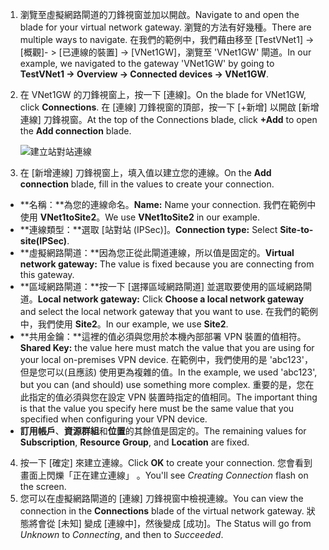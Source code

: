 1. <span data-ttu-id="e58df-101">瀏覽至虛擬網路閘道的刀鋒視窗並加以開啟。</span><span class="sxs-lookup"><span data-stu-id="e58df-101">Navigate to and open the blade for your virtual network gateway.</span></span> <span data-ttu-id="e58df-102">瀏覽的方法有好幾種。</span><span class="sxs-lookup"><span data-stu-id="e58df-102">There are multiple ways to navigate.</span></span> <span data-ttu-id="e58df-103">在我們的範例中，我們藉由移至 [TestVNet1] -> [概觀]- > [已連線的裝置] -> [VNet1GW]，瀏覽至 'VNet1GW' 閘道。</span><span class="sxs-lookup"><span data-stu-id="e58df-103">In our example, we navigated to the gateway 'VNet1GW' by going to **TestVNet1 -> Overview -> Connected devices -> VNet1GW**.</span></span>
2. <span data-ttu-id="e58df-104">在 VNet1GW 的刀鋒視窗上，按一下 [連線]。</span><span class="sxs-lookup"><span data-stu-id="e58df-104">On the blade for VNet1GW, click **Connections**.</span></span> <span data-ttu-id="e58df-105">在 [連線] 刀鋒視窗的頂部，按一下 [+新增] 以開啟 [新增連線] 刀鋒視窗。</span><span class="sxs-lookup"><span data-stu-id="e58df-105">At the top of the Connections blade, click **+Add** to open the **Add connection** blade.</span></span>

    ![建立站對站連線](./media/vpn-gateway-add-site-to-site-connection-s2s-rm-portal-include/connection1.png)

3. <span data-ttu-id="e58df-107">在 [新增連線] 刀鋒視窗上，填入值以建立您的連線。</span><span class="sxs-lookup"><span data-stu-id="e58df-107">On the **Add connection** blade, fill in the values to create your connection.</span></span>

  - <span data-ttu-id="e58df-108">**名稱：**為您的連線命名。</span><span class="sxs-lookup"><span data-stu-id="e58df-108">**Name:** Name your connection.</span></span> <span data-ttu-id="e58df-109">我們在範例中使用 **VNet1toSite2**。</span><span class="sxs-lookup"><span data-stu-id="e58df-109">We use **VNet1toSite2** in our example.</span></span>
  - <span data-ttu-id="e58df-110">**連線類型：**選取 [站對站 (IPSec)]。</span><span class="sxs-lookup"><span data-stu-id="e58df-110">**Connection type:** Select **Site-to-site(IPSec)**.</span></span>
  - <span data-ttu-id="e58df-111">**虛擬網路閘道：**因為您正從此閘道連線，所以值是固定的。</span><span class="sxs-lookup"><span data-stu-id="e58df-111">**Virtual network gateway:** The value is fixed because you are connecting from this gateway.</span></span>
  - <span data-ttu-id="e58df-112">**區域網路閘道：**按一下 [選擇區域網路閘道] 並選取要使用的區域網路閘道。</span><span class="sxs-lookup"><span data-stu-id="e58df-112">**Local network gateway:** Click **Choose a local network gateway** and select the local network gateway that you want to use.</span></span> <span data-ttu-id="e58df-113">在我們的範例中，我們使用 **Site2**。</span><span class="sxs-lookup"><span data-stu-id="e58df-113">In our example, we use **Site2**.</span></span>
  - <span data-ttu-id="e58df-114">**共用金鑰：**這裡的值必須與您用於本機內部部署 VPN 裝置的值相符。</span><span class="sxs-lookup"><span data-stu-id="e58df-114">**Shared Key:** the value here must match the value that you are using for your local on-premises VPN device.</span></span> <span data-ttu-id="e58df-115">在範例中，我們使用的是 'abc123'，但是您可以(且應該) 使用更為複雜的值。</span><span class="sxs-lookup"><span data-stu-id="e58df-115">In the example, we used 'abc123', but you can (and should) use something more complex.</span></span> <span data-ttu-id="e58df-116">重要的是，您在此指定的值必須與您在設定 VPN 裝置時指定的值相同。</span><span class="sxs-lookup"><span data-stu-id="e58df-116">The important thing is that the value you specify here must be the same value that you specified when configuring your VPN device.</span></span>
  - <span data-ttu-id="e58df-117">**訂用帳戶**、**資源群組**和**位置**的其餘值是固定的。</span><span class="sxs-lookup"><span data-stu-id="e58df-117">The remaining values for **Subscription**, **Resource Group**, and **Location** are fixed.</span></span>

4. <span data-ttu-id="e58df-118">按一下 [確定]  來建立連線。</span><span class="sxs-lookup"><span data-stu-id="e58df-118">Click **OK** to create your connection.</span></span> <span data-ttu-id="e58df-119">您會看到畫面上閃爍「正在建立連線」  。</span><span class="sxs-lookup"><span data-stu-id="e58df-119">You'll see *Creating Connection* flash on the screen.</span></span>
5. <span data-ttu-id="e58df-120">您可以在虛擬網路閘道的 [連線] 刀鋒視窗中檢視連線。</span><span class="sxs-lookup"><span data-stu-id="e58df-120">You can view the connection in the **Connections** blade of the virtual network gateway.</span></span> <span data-ttu-id="e58df-121">狀態將會從 [未知] 變成 [連線中]，然後變成 [成功]。</span><span class="sxs-lookup"><span data-stu-id="e58df-121">The Status will go from *Unknown* to *Connecting*, and then to *Succeeded*.</span></span>
